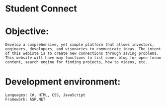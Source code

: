 # Student Connect

# Objective: 
    Develop a comprehensive, yet simple platform that allows investors, engineers, developers, and visonaries to communicate ideas. The intent of this webiste is to create new connections through saving problems. This website will have may functions to list some: blog for open forum content, search engine for finding projects, how to videos, etc.




# Development environment:
    Languages: C#, HTML, CSS, JavaScript 
    Framework: ASP.NET
  
